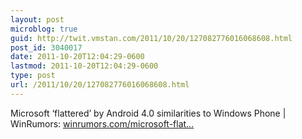 ```yaml
---
layout: post
microblog: true
guid: http://twit.vmstan.com/2011/10/20/127082776016068608.html
post_id: 3040017
date: 2011-10-20T12:04:29-0600
lastmod: 2011-10-20T12:04:29-0600
type: post
url: /2011/10/20/127082776016068608.html
---
```

Microsoft ‘flattered’ by Android 4.0 similarities to Windows Phone | WinRumors: <a href="http://www.winrumors.com/microsoft-flattered-by-android-4-0-similarities-to-windows-phone/">winrumors.com/microsoft-flat…</a>
